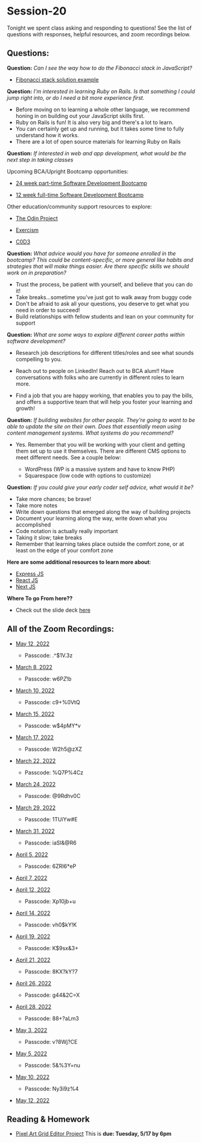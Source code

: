 # Session-20

Tonight we spent class asking and responding to questions! See the list of questions with responses, helpful resources, and zoom recordings below.

## Questions:

**Question:** _Can I see the way how to do the Fibonacci stack in JavaScript?_

  - [Fibonacci stack solution example](https://replit.com/@dangeranger/fibonacci-examples#index.js)

**Question:** _I'm interested in learning Ruby on Rails. Is that something I could jump right into, or do I need a bit more experience first._
  - Before moving on to learning a whole other language, we recommend honing in on building out your JavaScript skills first.
  - Ruby on Rails is fun! It is also very big and there's a lot to learn.
  - You can certainly get up and running, but it takes some time to fully understand how it works.
  - There are a lot of open source materials for learning Ruby on Rails

**Question:** _If interested in web and app development, what would be the next step in taking classes_

Upcoming BCA/Upright Bootcamp opportunities:

- [24 week part-time Software Development Bootcamp](https://burlingtoncodeacademy.com/24-week-software-development-bootcamp)

- [12 week full-time Software Development Bootcamp](https://burlingtoncodeacademy.com/software-development-bootcamp)

Other education/community support resources to explore:

- [The Odin Project](https://www.theodinproject.com/paths/full-stack-javascript)

- [Exercism](https://exercism.org/tracks/javascript)

- [C0D3](https://www.c0d3.com/)

**Question:** _What advice would you have for someone enrolled in the bootcamp? This could be content-specific, or more general like habits and strategies that will make things easier. Are there specific skills we should work on in preparation?_

- Trust the process, be patient with yourself, and believe that you can do it!
- Take breaks...sometime you've just got to walk away from buggy code
- Don't be afraid to ask all your questions, you deserve to get what you need in order to succeed!
- Build relationships with fellow students and lean on your community for support

**Question:** _What are some ways to explore different career paths within software development?_

- Research job descriptions for different titles/roles and see what sounds compelling to you.

- Reach out to people on LinkedIn! Reach out to BCA alum!! Have conversations with folks who are currently in different roles to learn more.

- Find a job that you are happy working, that enables you to pay the bills, and offers a supportive team that will help you foster your learning and growth!

**Question:** _If building websites for other people. They're going to want to be able to update the site on their own. Does that essentially mean using content management systems. What systems do you recommend?_

- Yes. Remember that you will be working with your client and getting them set up to use it themselves. There are different CMS options to meet different needs. See a couple below:

  - WordPress (WP is a massive system and have to know PHP)
  - Squarespace (low code with options to customize)

**Question:** _If you could give your early coder self advice, what would it be?_

- Take more chances; be brave!
- Take more notes
- Write down questions that emerged along the way of building projects
- Document your learning along the way, write down what you accomplished
- Code notation is actually really important
- Taking it slow; take breaks
- Remember that learning takes place outside the comfort zone, or at least on the edge of your comfort zone

**Here are some additional resources to learn more about**:

- [Express JS](http://expressjs.com/en/starter/installing.html)
- [React JS](https://beta.reactjs.org/learn)
- [Next JS](https://nextjs.org/learn/foundations/about-nextjs)

**Where To go From here??**

- Check out the slide deck [here](https://docs.google.com/presentation/d/e/2PACX-1vSWPxS29WbLozvE1r2PA4jallCBKU93mpzL7zduL2VORSlWnuSyNRz08gc4ILZht_fvkJTVZOaLDs7a/pub?slide=id.g1019a603f6f_0_3)

## All of the Zoom Recordings:

- [May 12, 2022](https://us02web.zoom.us/rec/share/AW3E6X29Ph9qljDX6zDAZkvI6jbw_0NbxlGM-RC97AoE3IUhcc2KzSGuJHnhN6rG.mf0GXQ0XUyiOs1B_?startTime=1652393182000)

  - Passcode: .^$1V.3z

- [March 8, 2022](https://us02web.zoom.us/rec/share/3T513rNrcNAZACf7g6IC0S33DHh0_SYZ8_J_Ljhroitf_uigt5HKOEeVPq-IFCkM.DS0CBxYvkEEhsby-?startTime=1646780645000)

  - Passcode: w6P$Z$!b

- [March 10, 2022](https://us02web.zoom.us/rec/share/dA7adH8VixK4yutoRSJaQEzIRLMbbHZDCufDzgbNoeYtavvOTQ4GZWXV8QGyMp8s.eumliTjo4vqhk5No?startTime=1646953325000)

  - Passcode: c9+%0VtQ

- [March 15, 2022](https://us02web.zoom.us/rec/share/CciP5LCeXMdNt6iWskFd9ivdbqkSfNlSlhydrLcRbtHogixs-r1l5qU3K2e9vA.H9wUaWjv2gUV_xMA?startTime=1647381786000)

  - Passcode: w$4pMY\*v

- [March 17, 2022](https://us02web.zoom.us/rec/share/RUY69Vh9tLqVCvAEtLiRMqio68dEpXDFaWSLxjoh_AUwBJxoyBExHR7_X48Fm8Mj.cXET2eouhcM2Z27y?startTime=1647554548000)

  - Passcode: W2h5@zXZ

- [March 22, 2022](https://us02web.zoom.us/rec/share/spoikx6DehBiB3_JvXE3TDxWJ6jjlzNTo9k3WjKicvWz38Inn3vfjxzTx6CuSoAd.nL6AKdLEObCwB1Bw?startTime=1647986605000)

  - Passcode: %Q7P%4Cz

- [March 24, 2022](https://us02web.zoom.us/rec/share/6jkdFMPp2fKO15T35ebM1Dx37iFuSFkR7MM3vi5unHN2gHR73_jG0rF4-htNQWAh.vN08LUS_KeWrFz02?startTime=1648159379000)

  - Passcode: @9Rdhv0C

- [March 29, 2022](https://us02web.zoom.us/rec/share/tZmSpNqQsua57Zlxvo5RopfNIfv4kUsPXBrUgGhsOlVHkdzh6BjqA84WRc1uDlms.yrKFkRgK0ywenbNl?startTime=1648591414000)

  - Passcode: 1TUiYw#E

- [March 31, 2022](https://us02web.zoom.us/rec/share/_uPKBN3vYBXHUvm0pauBOkVLrZLK0yH2vZk-EFj7jCJ1pBRkl4JaL0xwmEBFJZHo.awjBv-XoMXIo52ZU?startTime=1648764229000)

  - Passcode: iaSl&@R6

- [April 5, 2022](https://us02web.zoom.us/rec/share/FckhsjjizFOgWIo3o0dJycfMwzEisxhXwLp98JoajunSzcp3XuC6wGIK-9sqKJIp.efZt1FXq3XHZj09z?startTime=1649196582000)

  - Passcode: 6ZRI6\*eP

- [April 7, 2022](https://www.youtube.com/watch?v=aHdUrF9pd7Q)

- [April 12, 2022](https://us02web.zoom.us/rec/share/UmKVu4pWklA5x4zQcWDN2ueK0FuDfvMIc6RXfIPNddMhIt7Gm_7WMDinT4PIZ_Jf.gDnTqqs_jEtKtRdX?startTime=1649801073000)

  - Passcode: Xp10jb+u

- [April 14, 2022](https://us02web.zoom.us/rec/share/LefC0Z5Q_lE9YwgZkKq9Zsc8fyPfKe1ZQJqDePbYgLPSbyO76aFO40f5PPhVEQcg.wa2d0DMolp-ylJ-v?startTime=1649973807000)

  - Passcode: vh0$kY!K

- [April 19, 2022](https://us02web.zoom.us/rec/share/FPtxadGPjVHdcJNKnn2Isxa5HmQeo42kWPhMbuhx8soHtYk1Tuzu81Ydz8HwlIeU.QX5mnxrDAnr8vXMj?startTime=1650405864000)

  - Passcode: K$9sx&3+

- [April 21, 2022](https://us02web.zoom.us/rec/share/dcqlD7uIROUsyfd2Ia5DeUAwy1Gsbt4Xt9ZLgPgs8UfWHpB57UQpJKfR6kpZUJWk.nnAUb0dazW_PEX-Q?startTime=1650578604000)

  - Passcode: 8KX?kY?7

- [April 26, 2022](https://us02web.zoom.us/rec/share/xcZ8_Zf6TzzOjdbknKyzPSKqUFpsLTIESbD2oEnyXF25Y-rGiErO7VXrxfz_ygyF.5JrjpZ9CK6jhHYKC?startTime=1651010638000)

  - Passcode: g44&2C=X

- [April 28, 2022](https://us02web.zoom.us/rec/share/qsMTZDUh0axHKO31FpkjBSfSc5x5KdCNmDzbcBBYyV29bNKw19pCTijYMTMM5itw.Rri_ON-qX_Ix5GHq?startTime=1651183465000)

  - Passcode: 88+?aLm3

- [May 3, 2022](https://us02web.zoom.us/rec/share/nDDYHc37oIdJk9ntT27psrxgCF5bdlrQk7-4Cptvgl3rIW3CO9v4H9IbnFmoS8nW.ADXq1BIDJ_yassTY?startTime=1651615378000)

  - Passcode: v?8Wj?CE

- [May 5, 2022](https://us02web.zoom.us/rec/share/MMimziJE4qYI2mJ4LSq396iyCWGsm-mgI3Ik-kAjJ7qGHxaSJ1UOVU3bKQ7uhoBc.QtCdLFHagXYLjlcm?startTime=1651788347000)

  - Passcode: 5&%3Y=nu

- [May 10, 2022](https://us02web.zoom.us/rec/share/63aGfchQj1ZsS6y7v20Ger68MiYzliqzbwvTFC852oWj75z3onQ3w-7LZGpWI6Mv.rwHnitLXw74mK8Oa?startTime=1652220262000)

  - Passcode: Ny3i9z%4

- [May 12, 2022]()

## Reading & Homework
- [Pixel Art Grid Editor Project](https://classroom.github.com/assignment-invitations/4ecfcd12b0b45dceb081b0d51ead9f69) This is **due: Tuesday, 5/17 by 6pm**